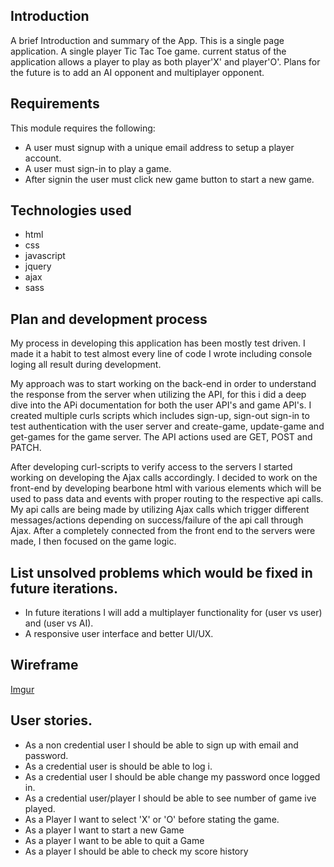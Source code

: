 ## Introduction

A brief Introduction and summary of the App.
This is a single page application. A single player Tic Tac Toe game. current status of the application allows a player to play as both player'X' and player'O'. Plans for the future is to add an AI opponent and multiplayer opponent.

## Requirements

This module requires the following:
  - A user must signup with a unique email address to setup a player account.
  - A user must sign-in to play a game.
  - After signin the user must click new game button to start a new game.



## Technologies used

* html
* css
* javascript
* jquery
* ajax
* sass

## Plan and development process

My process in developing this application has been mostly test driven. I made it a habit to test almost every line of code I wrote including console loging all result during development.

My approach was to start working on the back-end in order to understand the response from the server when utilizing the API, for this i did a deep dive into the APi documentation for both the user API's and game API's. I created multiple curls scripts which includes sign-up, sign-out sign-in  to test authentication with the user server and create-game, update-game and get-games for the game server. The API actions used are GET, POST and PATCH.

After developing curl-scripts to verify access to the servers I started working on developing the Ajax calls accordingly. I decided to work on the front-end by developing bearbone html with various elements which will be used to pass data and events with proper routing to the respective api calls. My api calls are being made by utilizing Ajax calls which trigger different messages/actions depending on success/failure of the api call through Ajax. After a completely connected from the front end to the servers were made, I then focused on the game logic.


## List unsolved problems which would be fixed in future iterations.

  - In future iterations I will add a multiplayer functionality for (user vs user) and (user vs AI).
  - A responsive user interface and better UI/UX.

## Wireframe
[Imgur](https://i.imgur.com/fvJ5CFE.jpg?1)

## User stories.
* As a non credential user I should be able to sign up with email and password.
* As a credential user is should be able to log i.
* As a credential user I should be able change my password once logged in.
* As a credential user/player I should be able to see number of game ive played.
* As a Player I want to select 'X' or 'O' before stating the game.
* As a player I want to start a new Game
* As a player I want to be able to quit a Game
* As a player I should be able to check my score history
